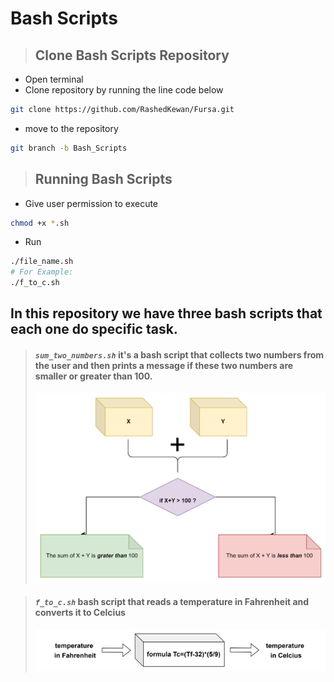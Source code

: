 # **Bash Scripts**
> ## Clone Bash Scripts Repository
* Open terminal
* Clone repository by running the line code below
```bash
git clone https://github.com/RashedKewan/Fursa.git
```
* move to the repository
```bash
git branch -b Bash_Scripts
```
> ## Running Bash Scripts 
* Give user permission to execute
```bash
chmod +x *.sh
```

* Run 
```bash
./file_name.sh
# For Example:
./f_to_c.sh
```
##
## In this repository we have three bash scripts that each one do specific task.

>  #### *`sum_two_numbers.sh`* it's a bash script that collects two numbers from the user and then  prints  a message if these two numbers are smaller or greater than 100.
> ![](sum.png)

> #### *`f_to_c.sh`* bash script that reads a temperature in Fahrenheit and converts it to Celcius
> ![](ftoc.png)

